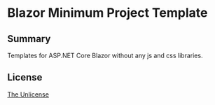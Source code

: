 # Blazor Minimum Project Template

## Summary

Templates for ASP.NET Core Blazor without any js and css libraries.

## License

[The Unlicense](LICENSE)
